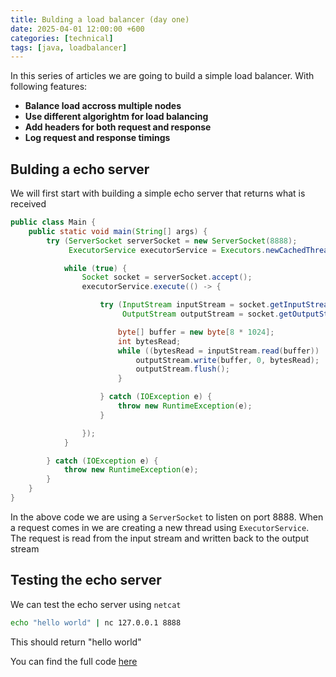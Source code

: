 ```yaml
---
title: Bulding a load balancer (day one)
date: 2025-04-01 12:00:00 +600
categories: [technical]
tags: [java, loadbalancer]
---
```


In this series of articles we are going to build a simple load balancer. With following features:

* <strong>Balance load accross multiple nodes</strong>
* <strong>Use different algorightm for load balancing</strong>
* <strong>Add headers for both request and response</strong>
* <strong>Log request and response timings</strong>


## Bulding a echo server
We will first start with building a simple echo server that returns what is received

```java
public class Main {
    public static void main(String[] args) {
        try (ServerSocket serverSocket = new ServerSocket(8888);
             ExecutorService executorService = Executors.newCachedThreadPool();) {

            while (true) {
                Socket socket = serverSocket.accept();
                executorService.execute(() -> {

                    try (InputStream inputStream = socket.getInputStream();
                         OutputStream outputStream = socket.getOutputStream()) {

                        byte[] buffer = new byte[8 * 1024];
                        int bytesRead;
                        while ((bytesRead = inputStream.read(buffer)) != -1) {
                            outputStream.write(buffer, 0, bytesRead);
                            outputStream.flush();
                        }

                    } catch (IOException e) {
                        throw new RuntimeException(e);
                    }

                });
            }

        } catch (IOException e) {
            throw new RuntimeException(e);
        }
    }
}
```

In the above code we are using a <code>ServerSocket</code> to listen on port 8888. When a request comes in we are creating a new thread using <code>ExecutorService</code>. The request is read from the input stream and written back to the output stream

## Testing the echo server
We can test the echo server using <code>netcat</code>
```bash
echo "hello world" | nc 127.0.0.1 8888 
```
This should return "hello world"

You can find the full code [here](https://github.com/sahariardev/building-simple-load-balancer/blob/master/day01/src/main/java/org/sahariardev/Main.java)
